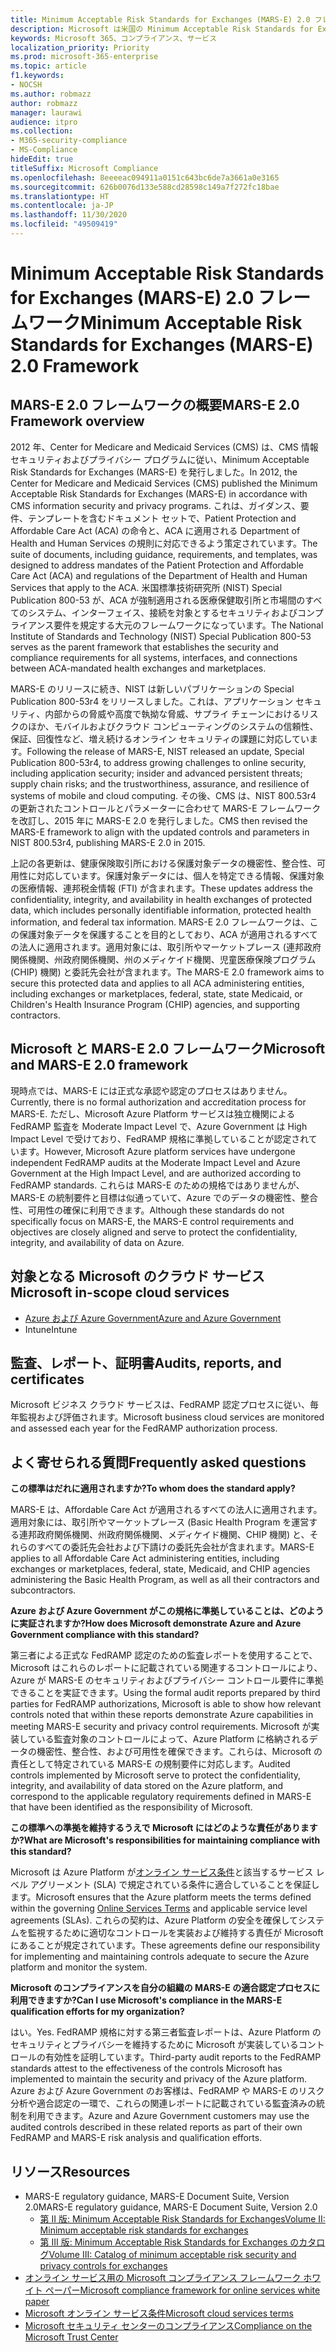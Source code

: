 ```yaml
---
title: Minimum Acceptable Risk Standards for Exchanges (MARS-E) 2.0 フレームワーク
description: Microsoft は米国の Minimum Acceptable Risk Standards for Exchanges (MARS-E) に準拠しています。
keywords: Microsoft 365、コンプライアンス、サービス
localization_priority: Priority
ms.prod: microsoft-365-enterprise
ms.topic: article
f1.keywords:
- NOCSH
ms.author: robmazz
author: robmazz
manager: laurawi
audience: itpro
ms.collection:
- M365-security-compliance
- MS-Compliance
hideEdit: true
titleSuffix: Microsoft Compliance
ms.openlocfilehash: 8eeeeac094911a0151c643bc6de7a3661a0e3165
ms.sourcegitcommit: 626b0076d133e588cd28598c149a7f272fc18bae
ms.translationtype: HT
ms.contentlocale: ja-JP
ms.lasthandoff: 11/30/2020
ms.locfileid: "49509419"
---
```

# <a name="minimum-acceptable-risk-standards-for-exchanges-mars-e-20-framework"></a><span data-ttu-id="47ce1-104">Minimum Acceptable Risk Standards for Exchanges (MARS-E) 2.0 フレームワーク</span><span class="sxs-lookup"><span data-stu-id="47ce1-104">Minimum Acceptable Risk Standards for Exchanges (MARS-E) 2.0 Framework</span></span>

## <a name="mars-e-20-framework-overview"></a><span data-ttu-id="47ce1-105">MARS-E 2.0 フレームワークの概要</span><span class="sxs-lookup"><span data-stu-id="47ce1-105">MARS-E 2.0 Framework overview</span></span>

<span data-ttu-id="47ce1-106">2012 年、Center for Medicare and Medicaid Services (CMS) は、CMS 情報セキュリティおよびプライバシー プログラムに従い、Minimum Acceptable Risk Standards for Exchanges (MARS-E) を発行しました。</span><span class="sxs-lookup"><span data-stu-id="47ce1-106">In 2012, the Center for Medicare and Medicaid Services (CMS) published the Minimum Acceptable Risk Standards for Exchanges (MARS-E) in accordance with CMS information security and privacy programs.</span></span> <span data-ttu-id="47ce1-107">これは、ガイダンス、要件、テンプレートを含むドキュメント セットで、Patient Protection and Affordable Care Act (ACA) の命令と、ACA に適用される Department of Health and Human Services の規則に対応できるよう策定されています。</span><span class="sxs-lookup"><span data-stu-id="47ce1-107">The suite of documents, including guidance, requirements, and templates, was designed to address mandates of the Patient Protection and Affordable Care Act (ACA) and regulations of the Department of Health and Human Services that apply to the ACA.</span></span> <span data-ttu-id="47ce1-108">米国標準技術研究所 (NIST) Special Publication 800-53 が、ACA が強制適用される医療保健取引所と市場間のすべてのシステム、インターフェイス、接続を対象とするセキュリティおよびコンプライアンス要件を規定する大元のフレームワークになっています。</span><span class="sxs-lookup"><span data-stu-id="47ce1-108">The National Institute of Standards and Technology (NIST) Special Publication 800-53 serves as the parent framework that establishes the security and compliance requirements for all systems, interfaces, and connections between ACA-mandated health exchanges and marketplaces.</span></span>

<span data-ttu-id="47ce1-109">MARS-E のリリースに続き、NIST は新しいパブリケーションの Special Publication 800-53r4 をリリースしました。これは、アプリケーション セキュリティ、内部からの脅威や高度で執拗な脅威、サプライ チェーンにおけるリスクのほか、モバイルおよびクラウド コンピューティングのシステムの信頼性、保証、回復性など、増え続けるオンライン セキュリティの課題に対応しています。</span><span class="sxs-lookup"><span data-stu-id="47ce1-109">Following the release of MARS-E, NIST released an update, Special Publication 800-53r4, to address growing challenges to online security, including application security; insider and advanced persistent threats; supply chain risks; and the trustworthiness, assurance, and resilience of systems of mobile and cloud computing.</span></span> <span data-ttu-id="47ce1-110">その後、CMS は、NIST 800.53r4 の更新されたコントロールとパラメーターに合わせて MARS-E フレームワークを改訂し、2015 年に MARS-E 2.0 を発行しました。</span><span class="sxs-lookup"><span data-stu-id="47ce1-110">CMS then revised the MARS-E framework to align with the updated controls and parameters in NIST 800.53r4, publishing MARS-E 2.0 in 2015.</span></span>

<span data-ttu-id="47ce1-111">上記の各更新は、健康保険取引所における保護対象データの機密性、整合性、可用性に対応しています。保護対象データには、個人を特定できる情報、保護対象の医療情報、連邦税金情報 (FTI) が含まれます。</span><span class="sxs-lookup"><span data-stu-id="47ce1-111">These updates address the confidentiality, integrity, and availability in health exchanges of protected data, which includes personally identifiable information, protected health information, and federal tax information.</span></span> <span data-ttu-id="47ce1-112">MARS-E 2.0 フレームワークは、この保護対象データを保護することを目的としており、ACA が適用されるすべての法人に適用されます。適用対象には、取引所やマーケットプレース (連邦政府関係機関、州政府関係機関、州のメディケイド機関、児童医療保険プログラム (CHIP) 機関) と委託先会社が含まれます。</span><span class="sxs-lookup"><span data-stu-id="47ce1-112">The MARS-E 2.0 framework aims to secure this protected data and applies to all ACA administering entities, including exchanges or marketplaces, federal, state, state Medicaid, or Children's Health Insurance Program (CHIP) agencies, and supporting contractors.</span></span>

## <a name="microsoft-and-mars-e-20-framework"></a><span data-ttu-id="47ce1-113">Microsoft と MARS-E 2.0 フレームワーク</span><span class="sxs-lookup"><span data-stu-id="47ce1-113">Microsoft and MARS-E 2.0 framework</span></span>

<span data-ttu-id="47ce1-114">現時点では、MARS-E には正式な承認や認定のプロセスはありません。</span><span class="sxs-lookup"><span data-stu-id="47ce1-114">Currently, there is no formal authorization and accreditation process for MARS-E.</span></span> <span data-ttu-id="47ce1-115">ただし、Microsoft Azure Platform サービスは独立機関による FedRAMP 監査を Moderate Impact Level で、Azure Government は High Impact Level で受けており、FedRAMP 規格に準拠していることが認定されています。</span><span class="sxs-lookup"><span data-stu-id="47ce1-115">However, Microsoft Azure platform services have undergone independent FedRAMP audits at the Moderate Impact Level and Azure Government at the High Impact Level, and are authorized according to FedRAMP standards.</span></span> <span data-ttu-id="47ce1-116">これらは MARS-E のための規格ではありませんが、MARS-E の統制要件と目標は似通っていて、Azure でのデータの機密性、整合性、可用性の確保に利用できます。</span><span class="sxs-lookup"><span data-stu-id="47ce1-116">Although these standards do not specifically focus on MARS-E, the MARS-E control requirements and objectives are closely aligned and serve to protect the confidentiality, integrity, and availability of data on Azure.</span></span>

## <a name="microsoft-in-scope-cloud-services"></a><span data-ttu-id="47ce1-117">対象となる Microsoft のクラウド サービス</span><span class="sxs-lookup"><span data-stu-id="47ce1-117">Microsoft in-scope cloud services</span></span>

- [<span data-ttu-id="47ce1-118">Azure および Azure Government</span><span class="sxs-lookup"><span data-stu-id="47ce1-118">Azure and Azure Government</span></span>](https://aka.ms/AzureCompliance)
- <span data-ttu-id="47ce1-119">Intune</span><span class="sxs-lookup"><span data-stu-id="47ce1-119">Intune</span></span>

## <a name="audits-reports-and-certificates"></a><span data-ttu-id="47ce1-120">監査、レポート、証明書</span><span class="sxs-lookup"><span data-stu-id="47ce1-120">Audits, reports, and certificates</span></span>

<span data-ttu-id="47ce1-121">Microsoft ビジネス クラウド サービスは、FedRAMP 認定プロセスに従い、毎年監視および評価されます。</span><span class="sxs-lookup"><span data-stu-id="47ce1-121">Microsoft business cloud services are monitored and assessed each year for the FedRAMP authorization process.</span></span>

## <a name="frequently-asked-questions"></a><span data-ttu-id="47ce1-122">よく寄せられる質問</span><span class="sxs-lookup"><span data-stu-id="47ce1-122">Frequently asked questions</span></span>

<span data-ttu-id="47ce1-123">**この標準はだれに適用されますか?**</span><span class="sxs-lookup"><span data-stu-id="47ce1-123">**To whom does the standard apply?**</span></span>

<span data-ttu-id="47ce1-124">MARS-E は、Affordable Care Act が適用されるすべての法人に適用されます。適用対象には、取引所やマーケットプレース (Basic Health Program を運営する連邦政府関係機関、州政府関係機関、メディケイド機関、CHIP 機関) と、それらのすべての委託先会社および下請けの委託先会社が含まれます。</span><span class="sxs-lookup"><span data-stu-id="47ce1-124">MARS-E applies to all Affordable Care Act administering entities, including exchanges or marketplaces, federal, state, Medicaid, and CHIP agencies administering the Basic Health Program, as well as all their contractors and subcontractors.</span></span>

<span data-ttu-id="47ce1-125">**Azure および Azure Government がこの規格に準拠していることは、どのように実証されますか?**</span><span class="sxs-lookup"><span data-stu-id="47ce1-125">**How does Microsoft demonstrate Azure and Azure Government compliance with this standard?**</span></span>

<span data-ttu-id="47ce1-126">第三者による正式な FedRAMP 認定のための監査レポートを使用することで、Microsoft はこれらのレポートに記載されている関連するコントロールにより、Azure が MARS-E のセキュリティおよびプライバシー コントロール要件に準拠できることを実証できます。</span><span class="sxs-lookup"><span data-stu-id="47ce1-126">Using the formal audit reports prepared by third parties for FedRAMP authorizations, Microsoft is able to show how relevant controls noted that within these reports demonstrate Azure capabilities in meeting MARS-E security and privacy control requirements.</span></span> <span data-ttu-id="47ce1-127">Microsoft が実装している監査対象のコントロールによって、Azure Platform に格納されるデータの機密性、整合性、および可用性を確保できます。これらは、Microsoft の責任として特定されている MARS-E の規制要件に対応します。</span><span class="sxs-lookup"><span data-stu-id="47ce1-127">Audited controls implemented by Microsoft serve to protect the confidentiality, integrity, and availability of data stored on the Azure platform, and correspond to the applicable regulatory requirements defined in MARS-E that have been identified as the responsibility of Microsoft.</span></span>

<span data-ttu-id="47ce1-128">**この標準への準拠を維持するうえで Microsoft にはどのような責任がありますか?**</span><span class="sxs-lookup"><span data-stu-id="47ce1-128">**What are Microsoft's responsibilities for maintaining compliance with this standard?**</span></span>

<span data-ttu-id="47ce1-129">Microsoft は Azure Platform が[オンライン サービス条件](https://www.microsoftvolumelicensing.com/DocumentSearch.aspx?Mode=3&DocumentTypeId=31)と該当するサービス レベル アグリーメント (SLA) で規定されている条件に適合していることを保証します。</span><span class="sxs-lookup"><span data-stu-id="47ce1-129">Microsoft ensures that the Azure platform meets the terms defined within the governing [Online Services Terms](https://www.microsoftvolumelicensing.com/DocumentSearch.aspx?Mode=3&DocumentTypeId=31) and applicable service level agreements (SLAs).</span></span> <span data-ttu-id="47ce1-130">これらの契約は、Azure Platform の安全を確保してシステムを監視するために適切なコントロールを実装および維持する責任が Microsoft にあることが規定されています。</span><span class="sxs-lookup"><span data-stu-id="47ce1-130">These agreements define our responsibility for implementing and maintaining controls adequate to secure the Azure platform and monitor the system.</span></span>

<span data-ttu-id="47ce1-131">**Microsoft のコンプライアンスを自分の組織の MARS-E の適合認定プロセスに利用できますか?**</span><span class="sxs-lookup"><span data-stu-id="47ce1-131">**Can I use Microsoft's compliance in the MARS-E qualification efforts for my organization?**</span></span>

<span data-ttu-id="47ce1-132">はい。</span><span class="sxs-lookup"><span data-stu-id="47ce1-132">Yes.</span></span> <span data-ttu-id="47ce1-133">FedRAMP 規格に対する第三者監査レポートは、Azure Platform のセキュリティとプライバシーを維持するために Microsoft が実装しているコントロールの有効性を証明しています。</span><span class="sxs-lookup"><span data-stu-id="47ce1-133">Third-party audit reports to the FedRAMP standards attest to the effectiveness of the controls Microsoft has implemented to maintain the security and privacy of the Azure platform.</span></span> <span data-ttu-id="47ce1-134">Azure および Azure Government のお客様は、FedRAMP や MARS-E のリスク分析や適合認定の一環で、これらの関連レポートに記載されている監査済みの統制を利用できます。</span><span class="sxs-lookup"><span data-stu-id="47ce1-134">Azure and Azure Government customers may use the audited controls described in these related reports as part of their own FedRAMP and MARS-E risk analysis and qualification efforts.</span></span>

## <a name="resources"></a><span data-ttu-id="47ce1-135">リソース</span><span class="sxs-lookup"><span data-stu-id="47ce1-135">Resources</span></span>

- <span data-ttu-id="47ce1-136">MARS-E regulatory guidance, MARS-E Document Suite, Version 2.0</span><span class="sxs-lookup"><span data-stu-id="47ce1-136">MARS-E regulatory guidance, MARS-E Document Suite, Version 2.0</span></span>
    - [<span data-ttu-id="47ce1-137">第 II 版: Minimum Acceptable Risk Standards for Exchanges</span><span class="sxs-lookup"><span data-stu-id="47ce1-137">Volume II: Minimum acceptable risk standards for exchanges</span></span>](https://www.cms.gov/CCIIO/Resources/Regulations-and-Guidance/Downloads/2-MARS-E-v2-0-Minimum-Acceptable-Risk-Standards-for-Exchanges-11102015.pdf)
    - [<span data-ttu-id="47ce1-138">第 III 版: Minimum Acceptable Risk Standards for Exchanges のカタログ</span><span class="sxs-lookup"><span data-stu-id="47ce1-138">Volume III: Catalog of minimum acceptable risk security and privacy controls for exchanges</span></span>](https://www.cms.gov/CCIIO/Resources/Regulations-and-Guidance/Downloads/3-MARS-E-v2-0-Catalog-of-Security-and-Privacy-Controls-11102015.pdf)
- [<span data-ttu-id="47ce1-139">オンライン サービス用の Microsoft コンプライアンス フレームワーク ホワイト ペーパー</span><span class="sxs-lookup"><span data-stu-id="47ce1-139">Microsoft compliance framework for online services white paper</span></span>](https://aka.ms/compliance-framework)
- [<span data-ttu-id="47ce1-140">Microsoft オンライン サービス条件</span><span class="sxs-lookup"><span data-stu-id="47ce1-140">Microsoft cloud services terms</span></span>](https://www.microsoftvolumelicensing.com/DocumentSearch.aspx?Mode=3&DocumentTypeId=31)
- [<span data-ttu-id="47ce1-141">Microsoft セキュリティ センターのコンプライアンス</span><span class="sxs-lookup"><span data-stu-id="47ce1-141">Compliance on the Microsoft Trust Center</span></span>](https://www.microsoft.com/trust-center/compliance/compliance-overview)
